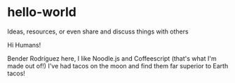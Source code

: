 # hello-world
Ideas, resources, or even share and discuss things with others

Hi Humans!

Bender Rodríguez here, I like Noodle.js and Coffeescript (that's what I'm made out of!)
I've had tacos on the moon and find them far superior to Earth tacos!
